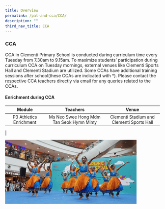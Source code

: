 ```yaml
---
title: Overview
permalink: /pal-and-cca/CCA/
description: ""
third_nav_title: CCA
---
```

### CCA
CCA in Clementi Primary School is conducted during curriculum time every Tuesday from 7.30am to 9.15am. To maximize students’ participation during curriculum CCA on Tuesday mornings, external venues like Clementi Sports Hall and Clementi Stadium are utilized. Some CCAs have additional training sessions after school(these CCAs are indicated with \*). Please contact the respective CCA teachers directly via email for any queries related to the CCAs.

#### Enrichment during CCA

| Module | Teachers | Venue |
|:---:|:---:|:---:|
| P3 Athletics Enrichment | Ms Neo Swee Hong Mdm Tan Seok Hymn Mimy | Clementi Stadium and Clementi Sports Hall |
|

<img src="/images/cca%20enrichment.gif" 
     style="width:85%">
		 
		 